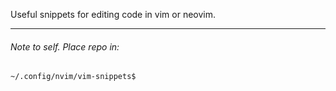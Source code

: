 Useful snippets for editing code in vim or neovim.

---
###### Note to self. Place repo in:
``` bash
~/.config/nvim/vim-snippets$
```
